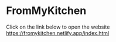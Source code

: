 # FromMyKitchen
Click on the link below to open the website
https://fromykitchen.netlify.app/index.html
